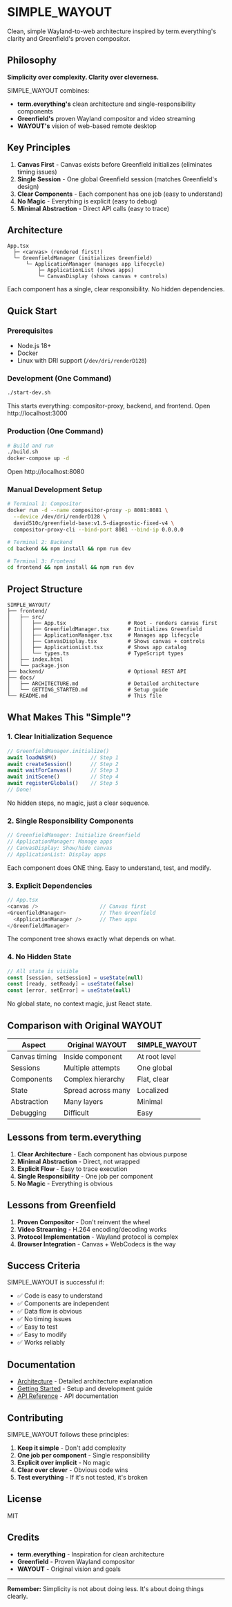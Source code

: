 # SIMPLE_WAYOUT

Clean, simple Wayland-to-web architecture inspired by term.everything's clarity and Greenfield's proven compositor.

## Philosophy

**Simplicity over complexity. Clarity over cleverness.**

SIMPLE_WAYOUT combines:
- **term.everything's** clean architecture and single-responsibility components
- **Greenfield's** proven Wayland compositor and video streaming
- **WAYOUT's** vision of web-based remote desktop

## Key Principles

1. **Canvas First** - Canvas exists before Greenfield initializes (eliminates timing issues)
2. **Single Session** - One global Greenfield session (matches Greenfield's design)
3. **Clear Components** - Each component has one job (easy to understand)
4. **No Magic** - Everything is explicit (easy to debug)
5. **Minimal Abstraction** - Direct API calls (easy to trace)

## Architecture

```
App.tsx
  ├─ <canvas> (rendered first!)
  └─ GreenfieldManager (initializes Greenfield)
      └─ ApplicationManager (manages app lifecycle)
          ├─ ApplicationList (shows apps)
          └─ CanvasDisplay (shows canvas + controls)
```

Each component has a single, clear responsibility. No hidden dependencies.

## Quick Start

### Prerequisites

- Node.js 18+
- Docker
- Linux with DRI support (`/dev/dri/renderD128`)

### Development (One Command)

```bash
./start-dev.sh
```

This starts everything: compositor-proxy, backend, and frontend.
Open http://localhost:3000

### Production (One Command)

```bash
# Build and run
./build.sh
docker-compose up -d
```

Open http://localhost:8080

### Manual Development Setup

```bash
# Terminal 1: Compositor
docker run -d --name compositor-proxy -p 8081:8081 \
  --device /dev/dri/renderD128 \
  david510c/greenfield-base:v1.5-diagnostic-fixed-v4 \
  compositor-proxy-cli --bind-port 8081 --bind-ip 0.0.0.0

# Terminal 2: Backend
cd backend && npm install && npm run dev

# Terminal 3: Frontend
cd frontend && npm install && npm run dev
```

## Project Structure

```
SIMPLE_WAYOUT/
├── frontend/
│   ├── src/
│   │   ├── App.tsx                    # Root - renders canvas first
│   │   ├── GreenfieldManager.tsx      # Initializes Greenfield
│   │   ├── ApplicationManager.tsx     # Manages app lifecycle
│   │   ├── CanvasDisplay.tsx          # Shows canvas + controls
│   │   ├── ApplicationList.tsx        # Shows app catalog
│   │   └── types.ts                   # TypeScript types
│   ├── index.html
│   └── package.json
├── backend/                           # Optional REST API
├── docs/
│   ├── ARCHITECTURE.md                # Detailed architecture
│   └── GETTING_STARTED.md             # Setup guide
└── README.md                          # This file
```

## What Makes This "Simple"?

### 1. Clear Initialization Sequence

```typescript
// GreenfieldManager.initialize()
await loadWASM()           // Step 1
await createSession()      // Step 2
await waitForCanvas()      // Step 3
await initScene()          // Step 4
await registerGlobals()    // Step 5
// Done!
```

No hidden steps, no magic, just a clear sequence.

### 2. Single Responsibility Components

```typescript
// GreenfieldManager: Initialize Greenfield
// ApplicationManager: Manage apps
// CanvasDisplay: Show/hide canvas
// ApplicationList: Display apps
```

Each component does ONE thing. Easy to understand, test, and modify.

### 3. Explicit Dependencies

```typescript
// App.tsx
<canvas />                    // Canvas first
<GreenfieldManager>           // Then Greenfield
  <ApplicationManager />      // Then apps
</GreenfieldManager>
```

The component tree shows exactly what depends on what.

### 4. No Hidden State

```typescript
// All state is visible
const [session, setSession] = useState(null)
const [ready, setReady] = useState(false)
const [error, setError] = useState(null)
```

No global state, no context magic, just React state.

## Comparison with Original WAYOUT

| Aspect | Original WAYOUT | SIMPLE_WAYOUT |
|--------|----------------|---------------|
| Canvas timing | Inside component | At root level |
| Sessions | Multiple attempts | One global |
| Components | Complex hierarchy | Flat, clear |
| State | Spread across many | Localized |
| Abstraction | Many layers | Minimal |
| Debugging | Difficult | Easy |

## Lessons from term.everything

1. **Clear Architecture** - Each component has obvious purpose
2. **Minimal Abstraction** - Direct, not wrapped
3. **Explicit Flow** - Easy to trace execution
4. **Single Responsibility** - One job per component
5. **No Magic** - Everything is obvious

## Lessons from Greenfield

1. **Proven Compositor** - Don't reinvent the wheel
2. **Video Streaming** - H.264 encoding/decoding works
3. **Protocol Implementation** - Wayland protocol is complex
4. **Browser Integration** - Canvas + WebCodecs is the way

## Success Criteria

SIMPLE_WAYOUT is successful if:

- ✅ Code is easy to understand
- ✅ Components are independent
- ✅ Data flow is obvious
- ✅ No timing issues
- ✅ Easy to test
- ✅ Easy to modify
- ✅ Works reliably

## Documentation

- [Architecture](./docs/ARCHITECTURE.md) - Detailed architecture explanation
- [Getting Started](./docs/GETTING_STARTED.md) - Setup and development guide
- [API Reference](./docs/API.md) - API documentation

## Contributing

SIMPLE_WAYOUT follows these principles:

1. **Keep it simple** - Don't add complexity
2. **One job per component** - Single responsibility
3. **Explicit over implicit** - No magic
4. **Clear over clever** - Obvious code wins
5. **Test everything** - If it's not tested, it's broken

## License

MIT

## Credits

- **term.everything** - Inspiration for clean architecture
- **Greenfield** - Proven Wayland compositor
- **WAYOUT** - Original vision and goals

---

**Remember:** Simplicity is not about doing less. It's about doing things clearly.
